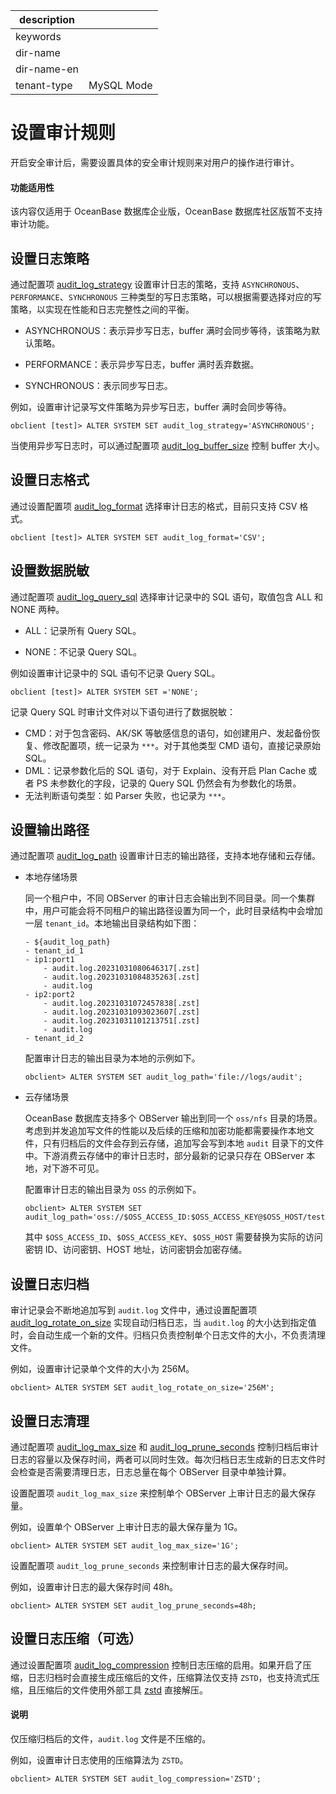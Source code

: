 |description||
|---|---|
|keywords||
|dir-name||
|dir-name-en||
|tenant-type|MySQL Mode|

# 设置审计规则

开启安全审计后，需要设置具体的安全审计规则来对用户的操作进行审计。

<main id="notice" >
  <h4>功能适用性</h4>
  <p>该内容仅适用于 OceanBase 数据库企业版，OceanBase 数据库社区版暂不支持审计功能。</p>
</main>

## 设置日志策略

通过配置项 [audit_log_strategy](../../../../700.reference/800.configuration-items-and-system-variables/100.system-configuration-items/400.tenant-level-configuration-items/295.audit_log_strategy.md) 设置审计日志的策略，支持 `ASYNCHRONOUS`、`PERFORMANCE`、`SYNCHRONOUS` 三种类型的写日志策略，可以根据需要选择对应的写策略，以实现在性能和日志完整性之间的平衡。

* ASYNCHRONOUS：表示异步写日志，buffer 满时会同步等待，该策略为默认策略。

* PERFORMANCE：表示异步写日志，buffer 满时丢弃数据。

* SYNCHRONOUS：表示同步写日志。

例如，设置审计记录写文件策略为异步写日志，buffer 满时会同步等待。

```shell
obclient [test]> ALTER SYSTEM SET audit_log_strategy='ASYNCHRONOUS';
```

当使用异步写日志时，可以通过配置项 [audit_log_buffer_size](../../../../700.reference/800.configuration-items-and-system-variables/100.system-configuration-items/400.tenant-level-configuration-items/210.audit_log_buffer_size.md) 控制 buffer 大小。

## 设置日志格式

通过设置配置项 [audit_log_format](../../../../700.reference/800.configuration-items-and-system-variables/100.system-configuration-items/400.tenant-level-configuration-items/240.audit_log_format.md) 选择审计日志的格式，目前只支持 CSV 格式。

```shell
obclient [test]> ALTER SYSTEM SET audit_log_format='CSV';
```

## 设置数据脱敏

通过配置项 [audit_log_query_sql](../../../../700.reference/800.configuration-items-and-system-variables/100.system-configuration-items/400.tenant-level-configuration-items/280.audit_log_query_sql.md) 选择审计记录中的 SQL 语句，取值包含 ALL 和 NONE 两种。

* ALL：记录所有 Query SQL。

* NONE：不记录 Query SQL。

例如设置审计记录中的 SQL 语句不记录 Query SQL。

```shell
obclient [test]> ALTER SYSTEM SET ='NONE';
```

记录 Query SQL 时审计文件对以下语句进行了数据脱敏：

* CMD：对于包含密码、AK/SK 等敏感信息的语句，如创建用户、发起备份恢复、修改配置项，统一记录为 `***`。对于其他类型 CMD 语句，直接记录原始 SQL。
* DML：记录参数化后的 SQL 语句，对于 Explain、没有开启 Plan Cache 或者 PS 未参数化的字段，记录的 Query SQL 仍然会有为参数化的场景。
* 无法判断语句类型：如 Parser 失败，也记录为 `***`。

## 设置输出路径

通过配置项 [audit_log_path](../../../../700.reference/800.configuration-items-and-system-variables/100.system-configuration-items/400.tenant-level-configuration-items/260.audit_log_path.md) 设置审计日志的输出路径，支持本地存储和云存储。

* 本地存储场景

  同一个租户中，不同 OBServer 的审计日志会输出到不同目录。同一个集群中，用户可能会将不同租户的输出路径设置为同一个，此时目录结构中会增加一层 `tenant_id`。本地输出目录结构如下图：

    ```shell
    - ${audit_log_path}
    - tenant_id_1
    - ip1:port1
        - audit.log.20231031080646317[.zst]
        - audit.log.20231031084835263[.zst]
        - audit.log
    - ip2:port2
        - audit.log.20231031072457838[.zst]
        - audit.log.20231031093023607[.zst]
        - audit.log.20231031101213751[.zst]
        - audit.log
    - tenant_id_2
    ```

    配置审计日志的输出目录为本地的示例如下。

    ```shell
    obclient> ALTER SYSTEM SET audit_log_path='file://logs/audit';
    ```

* 云存储场景

   OceanBase 数据库支持多个 OBServer 输出到同一个 `oss/nfs` 目录的场景。考虑到并发追加写文件的性能以及后续的压缩和加密功能都需要操作本地文件，只有归档后的文件会存到云存储，追加写会写到本地 `audit` 目录下的文件中。下游消费云存储中的审计日志时，部分最新的记录只存在 OBServer 本地，对下游不可见。

    配置审计日志的输出目录为 `OSS` 的示例如下。

     ```shell
     obclient> ALTER SYSTEM SET audit_log_path='oss://$OSS_ACCESS_ID:$OSS_ACCESS_KEY@$OSS_HOST/test/audit/';
     ```

    其中 `$OSS_ACCESS_ID`、`$OSS_ACCESS_KEY`、`$OSS_HOST` 需要替换为实际的访问密钥 ID、访问密钥、HOST 地址，访问密钥会加密存储。

## 设置日志归档

审计记录会不断地追加写到 `audit.log` 文件中，通过设置配置项 [audit_log_rotate_on_size](../../../../700.reference/800.configuration-items-and-system-variables/100.system-configuration-items/400.tenant-level-configuration-items/290.audit_log_rotate_on_size.md) 实现自动归档日志，当 `audit.log` 的大小达到指定值时，会自动生成一个新的文件。归档只负责控制单个日志文件的大小，不负责清理文件。

例如，设置审计记录单个文件的大小为 256M。

```shell
obclient> ALTER SYSTEM SET audit_log_rotate_on_size='256M';
```

## 设置日志清理

通过配置项 [audit_log_max_size](../../../../700.reference/800.configuration-items-and-system-variables/100.system-configuration-items/400.tenant-level-configuration-items/250.audit_log_max_size.md) 和 [audit_log_prune_seconds](../../../../700.reference/800.configuration-items-and-system-variables/100.system-configuration-items/400.tenant-level-configuration-items/270.audit_log_prune_seconds.md) 控制归档后审计日志的容量以及保存时间，两者可以同时生效。每次归档日志生成新的日志文件时会检查是否需要清理日志，日志总量在每个 OBServer 目录中单独计算。

设置配置项 `audit_log_max_size` 来控制单个 OBServer 上审计日志的最大保存量。

例如，设置单个 OBServer 上审计日志的最大保存量为 1G。

```shell
obclient> ALTER SYSTEM SET audit_log_max_size='1G';
```

设置配置项 `audit_log_prune_seconds` 来控制审计日志的最大保存时间。

例如，设置审计日志的最大保存时间 48h。

```shell
obclient> ALTER SYSTEM SET audit_log_prune_seconds=48h;
```

## 设置日志压缩（可选）

通过设置配置项 [audit_log_compression](../../../../700.reference/800.configuration-items-and-system-variables/100.system-configuration-items/400.tenant-level-configuration-items/220.audit_log_compression.md) 控制日志压缩的启用。如果开启了压缩，日志归档时会直接生成压缩后的文件，压缩算法仅支持 `ZSTD`，也支持流式压缩，且压缩后的文件使用外部工具 [zstd](https://github.com/facebook/zstd) 直接解压。

<main id="notice" type='explain'>
  <h4>说明</h4>
  <p>仅压缩归档后的文件，<code>audit.log</code> 文件是不压缩的。</p>
</main>

例如，设置审计日志使用的压缩算法为 `ZSTD`。

```shell
obclient> ALTER SYSTEM SET audit_log_compression='ZSTD';
```

